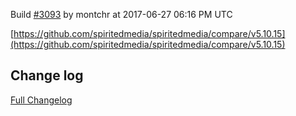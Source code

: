 Build [#3093](https://circleci.com/gh/spiritedmedia/spiritedmedia/3093) by montchr at 2017-06-27 06:16 PM UTC

[https://github.com/spiritedmedia/spiritedmedia/compare/v5.10.15](https://github.com/spiritedmedia/spiritedmedia/compare/v5.10.15)
## Change log
[Full Changelog](https://github.com/spiritedmedia/spiritedmedia/compare/v5.10.14...v5.10.15)

